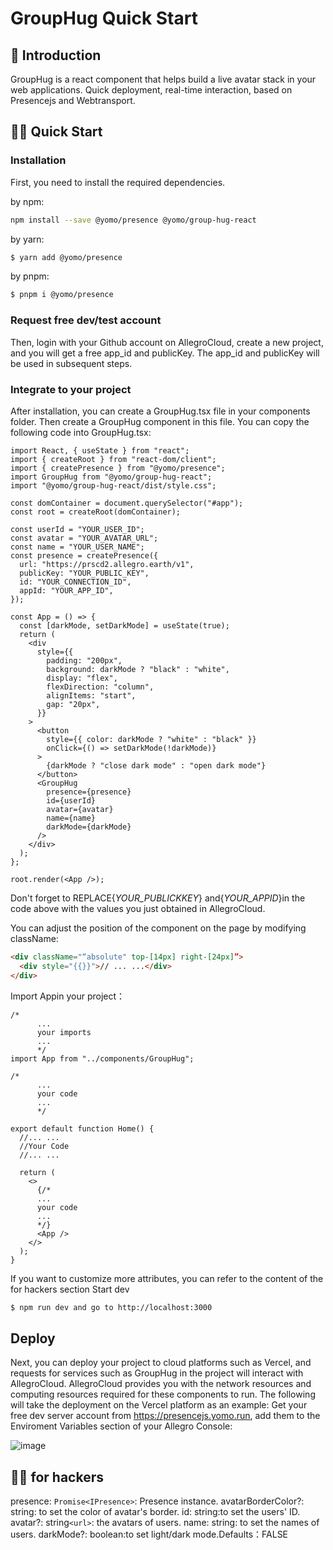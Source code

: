 # GroupHug Quick Start

## 🧬 Introduction

GroupHug is a react component that helps build a live avatar stack in your web applications. Quick deployment, real-time interaction, based on Presencejs and Webtransport.

## 🤹🏻 Quick Start

### Installation

First, you need to install the required dependencies.

by npm:

```bash
npm install --save @yomo/presence @yomo/group-hug-react
```

by yarn:

```bash
$ yarn add @yomo/presence
```

by pnpm:

```bash
$ pnpm i @yomo/presence
```

### Request free dev/test account

Then, login with your Github account on AllegroCloud, create a new project, and you will get a free app_id and publicKey. The app_id and publicKey will be used in subsequent steps.

### Integrate to your project

After installation, you can create a GroupHug.tsx file in your components folder. Then create a GroupHug component in this file. You can copy the following code into GroupHug.tsx:

```tsx
import React, { useState } from "react";
import { createRoot } from "react-dom/client";
import { createPresence } from "@yomo/presence";
import GroupHug from "@yomo/group-hug-react";
import "@yomo/group-hug-react/dist/style.css";

const domContainer = document.querySelector("#app");
const root = createRoot(domContainer);

const userId = "YOUR_USER_ID";
const avatar = "YOUR_AVATAR_URL";
const name = "YOUR_USER_NAME";
const presence = createPresence({
  url: "https://prscd2.allegro.earth/v1",
  publicKey: "YOUR_PUBLIC_KEY",
  id: "YOUR_CONNECTION_ID",
  appId: "YOUR_APP_ID",
});

const App = () => {
  const [darkMode, setDarkMode] = useState(true);
  return (
    <div
      style={{
        padding: "200px",
        background: darkMode ? "black" : "white",
        display: "flex",
        flexDirection: "column",
        alignItems: "start",
        gap: "20px",
      }}
    >
      <button
        style={{ color: darkMode ? "white" : "black" }}
        onClick={() => setDarkMode(!darkMode)}
      >
        {darkMode ? "close dark mode" : "open dark mode"}
      </button>
      <GroupHug
        presence={presence}
        id={userId}
        avatar={avatar}
        name={name}
        darkMode={darkMode}
      />
    </div>
  );
};

root.render(<App />);
```

Don't forget to REPLACE{_YOUR_PUBLICKKEY_} and{_YOUR_APPID_}in the code above with the values you just obtained in AllegroCloud.

You can adjust the position of the component on the page by modifying className:

```html
<div className="“absolute" top-[14px] right-[24px]”>
  <div style="{{}}">// ... ...</div>
</div>
```

Import Appin your project：

```tsx
/*
      ...
      your imports
      ...
      */
import App from "../components/GroupHug";

/*
      ...
      your code
      ...
      */

export default function Home() {
  //... ...
  //Your Code
  //... ...

  return (
    <>
      {/*
      ...
      your code
      ...
      */}
      <App />
    </>
  );
}
```

If you want to customize more attributes, you can refer to the content of the for hackers section
Start dev

```bash
$ npm run dev and go to http://localhost:3000
```

## Deploy

Next, you can deploy your project to cloud platforms such as Vercel, and requests for services such as GroupHug in the project will interact with AllegroCloud. AllegroCloud provides you with the network resources and computing resources required for these components to run. The following will take the deployment on the Vercel platform as an example:
Get your free dev server account from https://presencejs.yomo.run, add them to the Enviroment Variables section of your Allegro Console:

![image](/img/9345b5f5-b416-4b6f-82fe-995946532d24.png)

## 🥷🏼 for hackers

presence: `Promise<IPresence>`: Presence instance.
avatarBorderColor?: string: to set the color of avatar's border.
id: string:to set the users' ID.
avatar?: string`<url>`: the avatars of users.
name: string: to set the names of users.
darkMode?: boolean:to set light/dark mode.Defaults：FALSE

